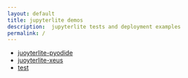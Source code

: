 ```yaml
--- 
layout: default
title: jupyterlite demos
description:  jupyterlite tests and deployment examples
permalink: /
---
```

- [juoyterlite-pyodide](https://jupyter-ed.github.io/jupyterlite-pyodide)
- [juoyterlite-xeus](https://jupyter-ed.github.io/jupyterlite-xeus)
- [test](https://jupyter-ed.github.io/test)
